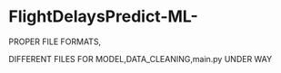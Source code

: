 # FlightDelaysPredict-ML-

PROPER FILE FORMATS,

DIFFERENT FILES FOR MODEL,DATA_CLEANING,main.py 
UNDER WAY
